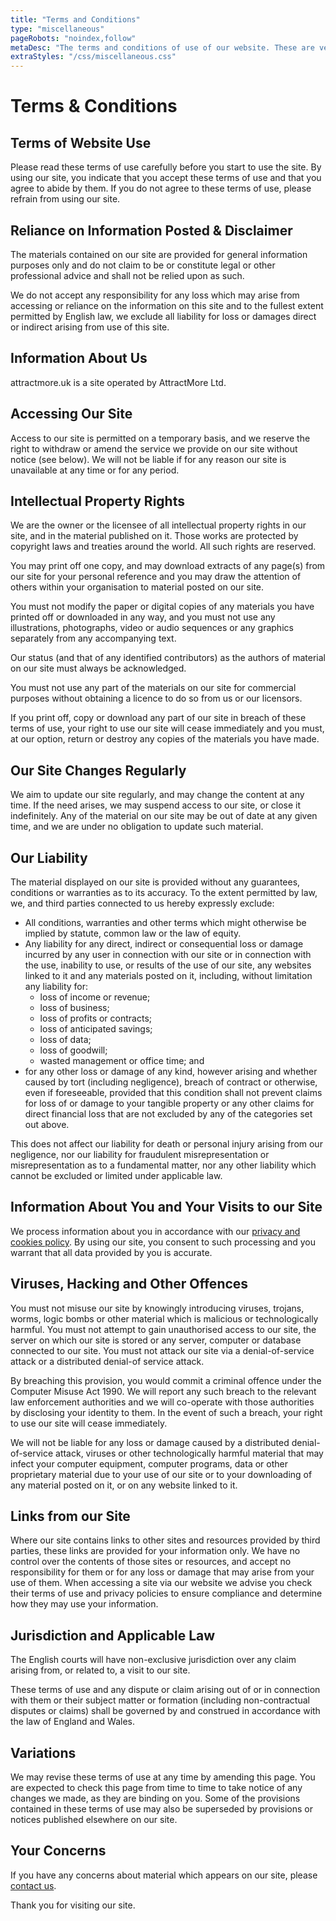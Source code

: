 ```yaml
---
title: "Terms and Conditions"
type: "miscellaneous"
pageRobots: "noindex,follow"
metaDesc: "The terms and conditions of use of our website. These are very straightforward but we do want to be clear about intellectual property and your rights to use info from our site."
extraStyles: "/css/miscellaneous.css"
---
```


# Terms & Conditions

## Terms of Website Use

Please read these terms of use carefully before you start to use the site. By using our site, you indicate that you accept these terms of use and that you agree to abide by them. If you do not agree to these terms of use, please refrain from using our site.

## Reliance on Information Posted & Disclaimer

The materials contained on our site are provided for general information purposes only and do not claim to be or constitute legal or other professional advice and shall not be relied upon as such.

We do not accept any responsibility for any loss which may arise from accessing or reliance on the information on this site and to the fullest extent permitted by English law, we exclude all liability for loss or damages direct or indirect arising from use of this site.

## Information About Us

attractmore.uk is a site operated by AttractMore Ltd.

## Accessing Our Site

Access to our site is permitted on a temporary basis, and we reserve the right to withdraw or amend the service we provide on our site without notice (see below). We will not be liable if for any reason our site is unavailable at any time or for any period.

## Intellectual Property Rights

We are the owner or the licensee of all intellectual property rights in our site, and in the material published on it. Those works are protected by copyright laws and treaties around the world. All such rights are reserved.

You may print off one copy, and may download extracts of any page(s) from our site for your personal reference and you may draw the attention of others within your organisation to material posted on our site.

You must not modify the paper or digital copies of any materials you have printed off or downloaded in any way, and you must not use any illustrations, photographs, video or audio sequences or any graphics separately from any accompanying text.

Our status (and that of any identified contributors) as the authors of material on our site must always be acknowledged.

You must not use any part of the materials on our site for commercial purposes without obtaining a licence to do so from us or our licensors.

If you print off, copy or download any part of our site in breach of these terms of use, your right to use our site will cease immediately and you must, at our option, return or destroy any copies of the materials you have made.

## Our Site Changes Regularly

We aim to update our site regularly, and may change the content at any time. If the need arises, we may suspend access to our site, or close it indefinitely. Any of the material on our site may be out of date at any given time, and we are under no obligation to update such material.

## Our Liability

The material displayed on our site is provided without any guarantees, conditions or warranties as to its accuracy. To the extent permitted by law, we, and third parties connected to us hereby expressly exclude:

- All conditions, warranties and other terms which might otherwise be implied by statute, common law or the law of equity.
- Any liability for any direct, indirect or consequential loss or damage incurred by any user in connection with our site or in connection with the use, inability to use, or results of the use of our site, any websites linked to it and any materials posted on it, including, without limitation any liability for:
  - loss of income or revenue;
  - loss of business;
  - loss of profits or contracts;
  - loss of anticipated savings;
  - loss of data;
  - loss of goodwill;
  - wasted management or office time; and
- for any other loss or damage of any kind, however arising and whether caused by tort (including negligence), breach of contract or otherwise, even if foreseeable, provided that this condition shall not prevent claims for loss of or damage to your tangible property or any other claims for direct financial loss that are not excluded by any of the categories set out above.

This does not affect our liability for death or personal injury arising from our negligence, nor our liability for fraudulent misrepresentation or misrepresentation as to a fundamental matter, nor any other liability which cannot be excluded or limited under applicable law.

## Information About You and Your Visits to our Site

We process information about you in accordance with our [privacy and cookies policy](/privacy-cookies/). By using our site, you consent to such processing and you warrant that all data provided by you is accurate.

## Viruses, Hacking and Other Offences

You must not misuse our site by knowingly introducing viruses, trojans, worms, logic bombs or other material which is malicious or technologically harmful. You must not attempt to gain unauthorised access to our site, the server on which our site is stored or any server, computer or database connected to our site. You must not attack our site via a denial-of-service attack or a distributed denial-of service attack.

By breaching this provision, you would commit a criminal offence under the Computer Misuse Act 1990. We will report any such breach to the relevant law enforcement authorities and we will co-operate with those authorities by disclosing your identity to them. In the event of such a breach, your right to use our site will cease immediately.

We will not be liable for any loss or damage caused by a distributed denial-of-service attack, viruses or other technologically harmful material that may infect your computer equipment, computer programs, data or other proprietary material due to your use of our site or to your downloading of any material posted on it, or on any website linked to it.

## Links from our Site

Where our site contains links to other sites and resources provided by third parties, these links are provided for your information only. We have no control over the contents of those sites or resources, and accept no responsibility for them or for any loss or damage that may arise from your use of them. When accessing a site via our website we advise you check their terms of use and privacy policies to ensure compliance and determine how they may use your information.

## Jurisdiction and Applicable Law

The English courts will have non-exclusive jurisdiction over any claim arising from, or related to, a visit to our site.

These terms of use and any dispute or claim arising out of or in connection with them or their subject matter or formation (including non-contractual disputes or claims) shall be governed by and construed in accordance with the law of England and Wales.

## Variations

We may revise these terms of use at any time by amending this page. You are expected to check this page from time to time to take notice of any changes we made, as they are binding on you. Some of the provisions contained in these terms of use may also be superseded by provisions or notices published elsewhere on our site.

## Your Concerns

If you have any concerns about material which appears on our site, please [contact us](/contact/).

Thank you for visiting our site.

